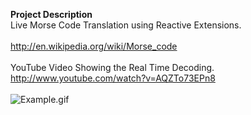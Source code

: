 <p><strong>Project Description</strong><br />Live Morse Code Translation using Reactive Extensions. <br /><br /><a href="http://en.wikipedia.org/wiki/Morse_code">http://en.wikipedia.org/wiki/Morse_code</a><br /><br />YouTube Video Showing the Real Time Decoding.<br /><a href="http://www.youtube.com/watch?v=AQZTo73EPn8">http://www.youtube.com/watch?v=AQZTo73EPn8</a><br /><br /><img title="Example.gif" src="http://download-codeplex.sec.s-msft.com/Download?ProjectName=rxmorsecode&amp;DownloadId=601042" alt="Example.gif" /></p>
